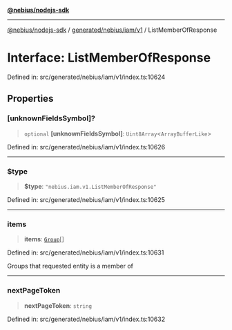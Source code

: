 [**@nebius/nodejs-sdk**](../../../../../README.md)

***

[@nebius/nodejs-sdk](../../../../../README.md) / [generated/nebius/iam/v1](../README.md) / ListMemberOfResponse

# Interface: ListMemberOfResponse

Defined in: src/generated/nebius/iam/v1/index.ts:10624

## Properties

### \[unknownFieldsSymbol\]?

> `optional` **\[unknownFieldsSymbol\]**: `Uint8Array`\<`ArrayBufferLike`\>

Defined in: src/generated/nebius/iam/v1/index.ts:10626

***

### $type

> **$type**: `"nebius.iam.v1.ListMemberOfResponse"`

Defined in: src/generated/nebius/iam/v1/index.ts:10625

***

### items

> **items**: [`Group`](Group.md)[]

Defined in: src/generated/nebius/iam/v1/index.ts:10631

Groups that requested entity is a member of

***

### nextPageToken

> **nextPageToken**: `string`

Defined in: src/generated/nebius/iam/v1/index.ts:10632
